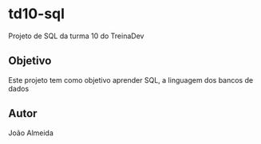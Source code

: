 # td10-sql
Projeto de SQL da turma 10 do TreinaDev

## Objetivo

Este projeto tem como objetivo aprender SQL, a linguagem dos bancos de dados


## Autor

João Almeida
